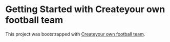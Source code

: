 # Getting Started with Createyour own football team

This project was bootstrapped with [Createyour own football team](https://create-your-football-team.netlify.app/).
